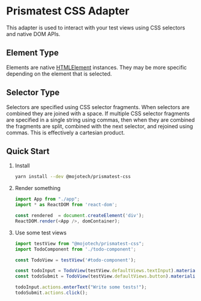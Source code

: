 # Prismatest CSS Adapter

This adapter is used to interact with your test views using CSS selectors and native DOM APIs.

## Element Type

Elements are native
[HTMLElement](https://developer.mozilla.org/en-US/docs/Web/API/HTMLElement)
instances. They may be more specific depending on the element that is selected.

## Selector Type

Selectors are specified using CSS selector fragments. When selectors are
combined they are joined with a space. If multiple CSS selector fragments are
specified in a single string using commas, then when they are combined the
fragments are split, combined with the next selector, and rejoined using
commas. This is effectively a cartesian product.

## Quick Start

1. Install

    ```bash
    yarn install --dev @mojotech/prismatest-css
    ```

2. Render something

    ```javascript
    import App from "./app";
    import * as ReactDOM from 'react-dom';

    const rendered  = document.createElement('div');
    ReactDOM.render(<App />, domContainer);
    ```

3. Use some test views

    ```javascript
    import testView from "@mojotech/prismatest-css";
    import TodoComponent from './todo-component';

    const TodoView = testView('#todo-component');

    const todoInput = TodoView(testView.defaultViews.textInput).materialize(rendered);
    const todoSubmit = TodoView(testView.defaultViews.button).materialize(rendered);

    todoInput.actions.enterText("Write some tests!");
    todoSubmit.actions.click();
    ```
